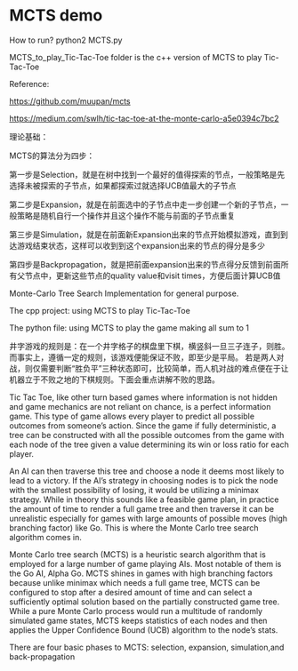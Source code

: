 MCTS demo
====

How to run? python2 MCTS.py
	
MCTS_to_play_Tic-Tac-Toe folder is the c++ version of MCTS to play Tic-Tac-Toe	


Reference:

https://github.com/muupan/mcts

https://medium.com/swlh/tic-tac-toe-at-the-monte-carlo-a5e0394c7bc2


理论基础：

MCTS的算法分为四步：

第一步是Selection，就是在树中找到一个最好的值得探索的节点，一般策略是先选择未被探索的子节点，如果都探索过就选择UCB值最大的子节点

第二步是Expansion，就是在前面选中的子节点中走一步创建一个新的子节点，一般策略是随机自行一个操作并且这个操作不能与前面的子节点重复

第三步是Simulation，就是在前面新Expansion出来的节点开始模拟游戏，直到到达游戏结束状态，这样可以收到到这个expansion出来的节点的得分是多少

第四步是Backpropagation，就是把前面expansion出来的节点得分反馈到前面所有父节点中，更新这些节点的quality value和visit times，方便后面计算UCB值


Monte-Carlo Tree Search Implementation for general purpose.




The cpp project: using MCTS to play Tic-Tac-Toe

The python file: using MCTS to play the game making all sum to 1

井字游戏的规则是：在一个井字格子的棋盘里下棋，横竖斜一旦三子连子，则胜。而事实上，遵循一定的规则，该游戏便能保证不败，即至少是平局。 
若是两人对战，则仅需要判断“胜负平”三种状态即可，比较简单，而人机对战的难点便在于让机器立于不败之地的下棋规则。下面会重点讲解不败的思路。


Tic Tac Toe, like other turn based games where information is not hidden and game mechanics are not reliant on chance, is a perfect information game. This type of game allows every player to predict all possible outcomes from someone’s action. Since the game if fully deterministic, a tree can be constructed with all the possible outcomes from the game with each node of the tree given a value determining its win or loss ratio for each player.

An AI can then traverse this tree and choose a node it deems most likely to lead to a victory.
 If the AI’s strategy in choosing nodes is to pick the node with the smallest possibility of losing, 
 it would be utilizing a minimax strategy. While in theory this sounds like a feasible game plan, 
 in practice the amount of time to render a full game tree and then traverse it can be unrealistic 
 especially for games with large amounts of possible moves (high branching factor) like Go. 
 This is where the Monte Carlo tree search algorithm comes in.
 
 
 Monte Carlo tree search (MCTS) is a heuristic search algorithm that is employed for a large number of game playing AIs. 
 Most notable of them is the Go AI, Alpha Go. MCTS shines in games with high branching factors because 
 unlike minimax which needs a full game tree, MCTS can be configured to stop after a desired amount of time 
 and can select a sufficiently optimal solution based on the partially constructed game tree.  
 While a pure Monte Carlo process would run a multitude of randomly simulated game states, 
 MCTS keeps statistics of each nodes and then applies the Upper Confidence Bound (UCB) algorithm to the node’s stats.
 
 
 There are four basic phases to MCTS: selection, expansion, simulation,and back-propagation
